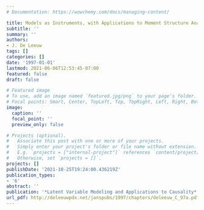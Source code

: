 ```yaml
---
# Documentation: https://wowchemy.com/docs/managing-content/

title: Models as Instruments, with Applications to Moment Structure Analysis
subtitle: ''
summary: ''
authors:
- J. De Leeuw
tags: []
categories: []
date: '1997-01-01'
lastmod: 2021-06-06T12:53:45-07:00
featured: false
draft: false

# Featured image
# To use, add an image named `featured.jpg/png` to your page's folder.
# Focal points: Smart, Center, TopLeft, Top, TopRight, Left, Right, BottomLeft, Bottom, BottomRight.
image:
  caption: ''
  focal_point: ''
  preview_only: false

# Projects (optional).
#   Associate this post with one or more of your projects.
#   Simply enter your project's folder or file name without extension.
#   E.g. `projects = ["internal-project"]` references `content/project/deep-learning/index.md`.
#   Otherwise, set `projects = []`.
projects: []
publishDate: '2021-10-25T19:24:00.436219Z'
publication_types:
- '6'
abstract: ''
publication: '*Latent Variable Modeling and Applications to Causality*'
url_pdf: http://deleeuwpdx.net/janspubs/1997/chapters/deleeuw_C_97a.pdf
---
```


